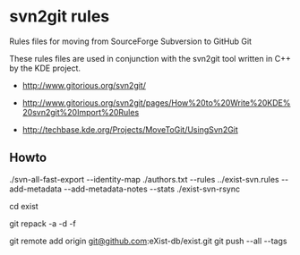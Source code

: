 svn2git rules
==============

Rules files for moving from SourceForge Subversion to GitHub Git

These rules files are used in conjunction with the svn2git tool written in C++ by the KDE project.

* http://www.gitorious.org/svn2git/

* http://www.gitorious.org/svn2git/pages/How%20to%20Write%20KDE%20svn2git%20Import%20Rules

* http://techbase.kde.org/Projects/MoveToGit/UsingSvn2Git

Howto
-----
./svn-all-fast-export --identity-map ./authors.txt --rules ../exist-svn.rules --add-metadata --add-metadata-notes --stats ./exist-svn-rsync

cd exist

git repack -a -d -f

git remote add origin git@github.com:eXist-db/exist.git
git push --all --tags
